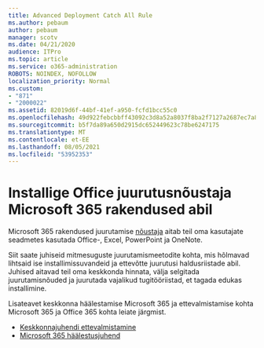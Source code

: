 ```yaml
---
title: Advanced Deployment Catch All Rule
ms.author: pebaum
author: pebaum
manager: scotv
ms.date: 04/21/2020
audience: ITPro
ms.topic: article
ms.service: o365-administration
ROBOTS: NOINDEX, NOFOLLOW
localization_priority: Normal
ms.custom:
- "871"
- "2000022"
ms.assetid: 82019d6f-44bf-41ef-a950-fcfd1bcc55c0
ms.openlocfilehash: 49d922febcbbff43092c3d8a52a8037f8ba2f7127a2687ec7a85094c76e63400
ms.sourcegitcommit: b5f7da89a650d2915dc652449623c78be6247175
ms.translationtype: MT
ms.contentlocale: et-EE
ms.lasthandoff: 08/05/2021
ms.locfileid: "53952353"
---
```

# <a name="install-office-with-the-microsoft-365-apps-deployment-advisor"></a>Installige Office juurutusnõustaja Microsoft 365 rakendused abil

Microsoft 365 rakendused juurutamise [nõustaja](https://go.microsoft.com/fwlink/?linkid=2145748) aitab teil oma kasutajate seadmetes kasutada Office-, Excel, PowerPoint ja OneNote.
  
Siit saate juhiseid mitmesuguste juurutamismeetodite kohta, mis hõlmavad lihtsaid ise installimissuvandeid ja ettevõtte juurutusi haldusriistade abil. Juhised aitavad teil oma keskkonda hinnata, välja selgitada juurutamisnõuded ja juurutada vajalikud tugitööriistad, et tagada edukas installimine.
  
Lisateavet keskkonna häälestamise Microsoft 365 ja ettevalmistamise kohta Microsoft 365 ja Office 365 kohta leiate järgmist.

- [Keskkonnajuhendi ettevalmistamine](https://go.microsoft.com/fwlink/?linkid=2005213)
- [Microsoft 365 häälestusjuhend](https://go.microsoft.com/fwlink/?linkid=2072646)
